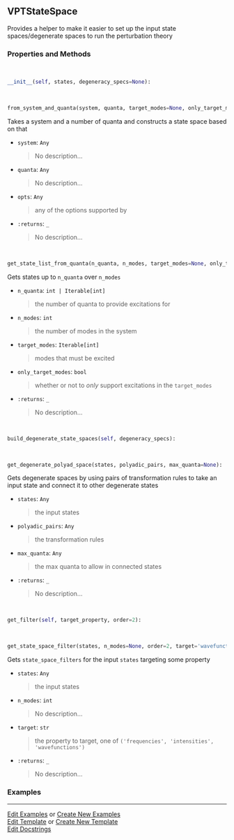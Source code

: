 ## <a id="Psience.VPT2.Runner.VPTStateSpace">VPTStateSpace</a>
Provides a helper to make it easier to set up the input
state spaces/degenerate spaces to run the perturbation theory

### Properties and Methods
<a id="Psience.VPT2.Runner.VPTStateSpace.__init__" class="docs-object-method">&nbsp;</a>
```python
__init__(self, states, degeneracy_specs=None): 
```

<a id="Psience.VPT2.Runner.VPTStateSpace.from_system_and_quanta" class="docs-object-method">&nbsp;</a>
```python
from_system_and_quanta(system, quanta, target_modes=None, only_target_modes=False, **opts): 
```
Takes a system and a number of quanta and constructs a state space
        based on that
- `system`: `Any`
    >No description...
- `quanta`: `Any`
    >No description...
- `opts`: `Any`
    >any of the options supported by
- `:returns`: `_`
    >No description...

<a id="Psience.VPT2.Runner.VPTStateSpace.get_state_list_from_quanta" class="docs-object-method">&nbsp;</a>
```python
get_state_list_from_quanta(n_quanta, n_modes, target_modes=None, only_target_modes=False): 
```
Gets states up to `n_quanta` over `n_modes`
- `n_quanta`: `int | Iterable[int]`
    >the number of quanta to provide excitations for
- `n_modes`: `int`
    >the number of modes in the system
- `target_modes`: `Iterable[int]`
    >modes that must be excited
- `only_target_modes`: `bool`
    >whether or not to _only_ support excitations in the `target_modes`
- `:returns`: `_`
    >No description...

<a id="Psience.VPT2.Runner.VPTStateSpace.build_degenerate_state_spaces" class="docs-object-method">&nbsp;</a>
```python
build_degenerate_state_spaces(self, degeneracy_specs): 
```

<a id="Psience.VPT2.Runner.VPTStateSpace.get_degenerate_polyad_space" class="docs-object-method">&nbsp;</a>
```python
get_degenerate_polyad_space(states, polyadic_pairs, max_quanta=None): 
```
Gets degenerate spaces by using pairs of transformation rules to
        take an input state and connect it to other degenerate states
- `states`: `Any`
    >the input states
- `polyadic_pairs`: `Any`
    >the transformation rules
- `max_quanta`: `Any`
    >the max quanta to allow in connected states
- `:returns`: `_`
    >No description...

<a id="Psience.VPT2.Runner.VPTStateSpace.get_filter" class="docs-object-method">&nbsp;</a>
```python
get_filter(self, target_property, order=2): 
```

<a id="Psience.VPT2.Runner.VPTStateSpace.get_state_space_filter" class="docs-object-method">&nbsp;</a>
```python
get_state_space_filter(states, n_modes=None, order=2, target='wavefunctions'): 
```
Gets `state_space_filters` for the input `states` targeting some property
- `states`: `Any`
    >the input states
- `n_modes`: `int`
    >No description...
- `target`: `str`
    >the property to target, one of `('frequencies', 'intensities', 'wavefunctions')`
- `:returns`: `_`
    >No description...

### Examples




___

[Edit Examples](https://github.com/McCoyGroup/Psience/edit/edit/ci/examples/ci/docs/Psience/VPT2/Runner/VPTStateSpace.md) or 
[Create New Examples](https://github.com/McCoyGroup/Psience/new/edit/?filename=ci/examples/ci/docs/Psience/VPT2/Runner/VPTStateSpace.md) <br/>
[Edit Template](https://github.com/McCoyGroup/Psience/edit/edit/ci/docs/ci/docs/Psience/VPT2/Runner/VPTStateSpace.md) or 
[Create New Template](https://github.com/McCoyGroup/Psience/new/edit/?filename=ci/docs/templates/ci/docs/Psience/VPT2/Runner/VPTStateSpace.md) <br/>
[Edit Docstrings](https://github.com/McCoyGroup/Psience/edit/edit/Psience/VPT2/Runner.py?message=Update%20Docs)